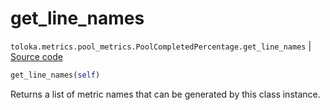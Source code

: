 # get_line_names
`toloka.metrics.pool_metrics.PoolCompletedPercentage.get_line_names` | [Source code](https://github.com/Toloka/toloka-kit/blob/v1.2.0.post1/src/metrics/pool_metrics.py#L195)

```python
get_line_names(self)
```

Returns a list of metric names that can be generated by this class instance.


